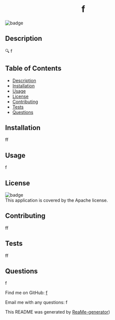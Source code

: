 
<h1 align="center">f </h1>
    
![badge](https://img.shields.io/badge/license-Apache-brightgreen)<br />
    
 ## Description
🔍 f
    
## Table of Contents
- [Description](#description)
- [Installation](#installation)
- [Usage](#usage)
- [License](#license)
- [Contributing](#contributing)
- [Tests](#tests)
- [Questions](#questions)
    
 ## Installation
ff
    
## Usage
f
    
## License
![badge](https://img.shields.io/badge/license-Apache-brightgreen)
 <br />
This application is covered by the Apache license. 
    
## Contributing
 ff
    
## Tests
ff
    
## Questions
 f<br />

Find me on GitHub: [f](https://github.com/f)

Email me with any questions: f
    
This README was generated by [ReaMe-generator](https://github.com/kasaipreston)) 
